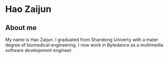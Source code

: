 # Hao Zaijun

## About me

My name is Hao Zaijun. I graduated from Shandong Univerty with a mater degree of biomedical engineering. I now work in Bytedance as a multimedia software development engineer.
